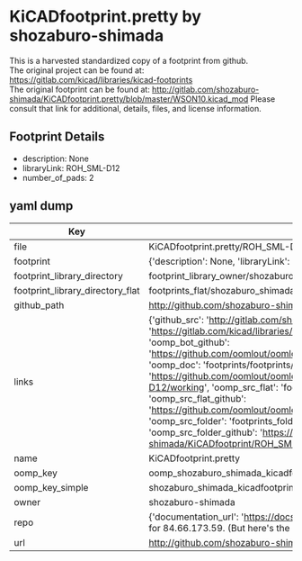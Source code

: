 # KiCADfootprint.pretty by shozaburo-shimada  
This is a harvested standardized copy of a footprint from github.  
The original project can be found at:  
https://gitlab.com/kicad/libraries/kicad-footprints  
The original footprint can be found at:
http://gitlab.com/shozaburo-shimada/KiCADfootprint.pretty/blob/master/WSON10.kicad_mod
Please consult that link for additional, details, files, and license information.  
## Footprint Details
* description: None  
* libraryLink: ROH_SML-D12  
* number_of_pads: 2  
## yaml dump  
| Key | Value |  
| --- | --- |  
| file | KiCADfootprint.pretty/ROH_SML-D12.kicad_mod |  
| footprint | {'description': None, 'libraryLink': 'ROH_SML-D12', 'number_of_pads': 2} |  
| footprint_library_directory | footprint_library_owner/shozaburo-shimada_KiCADfootprint.pretty |  
| footprint_library_directory_flat | footprints_flat/shozaburo_shimada_kicadfootprint_roh_sml_d12/working |  
| github_path | http://github.com/shozaburo-shimada/KiCADfootprint.pretty/blob/master/ROH_SML-D12.kicad_mod |  
| links | {'github_src': 'http://gitlab.com/shozaburo-shimada/KiCADfootprint.pretty/blob/master/WSON10.kicad_mod', 'github_src_repo': 'https://gitlab.com/kicad/libraries/kicad-footprints', 'oomp_bot': 'footprints/shozaburo_shimada_kicadfootprint_roh_sml_d12/working', 'oomp_bot_github': 'https://github.com/oomlout/oomlout_oomp_footprint_bot/tree/main/footprints/shozaburo_shimada_kicadfootprint_roh_sml_d12/working', 'oomp_doc': 'footprints/footprints/shozaburo-shimada/KiCADfootprint/ROH_SML-D12/working/', 'oomp_doc_github': 'https://github.com/oomlout/oomlout_oomp_footprint_doc/tree/main/footprints/footprints/shozaburo-shimada/KiCADfootprint/ROH_SML-D12/working', 'oomp_src_flat': 'footprints_flat/footprints_flat/shozaburo_shimada_kicadfootprint_roh_sml_d12/working', 'oomp_src_flat_github': 'https://github.com/oomlout/oomlout_oomp_footprint_src/tree/main/footprints_flat/shozaburo_shimada_kicadfootprint_roh_sml_d12/working', 'oomp_src_folder': 'footprints_folder/footprints_folder/shozaburo-shimada/KiCADfootprint/ROH_SML-D12/working', 'oomp_src_folder_github': 'https://github.com/oomlout/oomlout_oomp_footprint_src/tree/main/footprints_folder/shozaburo-shimada/KiCADfootprint/ROH_SML-D12/working'} |  
| name | KiCADfootprint.pretty |  
| oomp_key | oomp_shozaburo_shimada_kicadfootprint_roh_sml_d12 |  
| oomp_key_simple | shozaburo_shimada_kicadfootprint_roh_sml_d12 |  
| owner | shozaburo-shimada |  
| repo | {'documentation_url': 'https://docs.github.com/rest/overview/resources-in-the-rest-api#rate-limiting', 'message': "API rate limit exceeded for 84.66.173.59. (But here's the good news: Authenticated requests get a higher rate limit. Check out the documentation for more details.)"} |  
| url | http://github.com/shozaburo-shimada/KiCADfootprint.pretty |  


